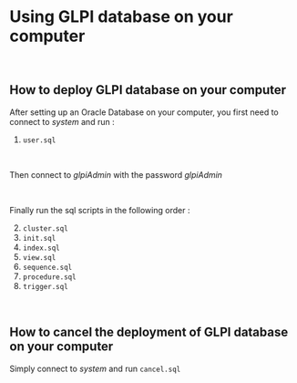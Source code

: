 # Using GLPI database on your computer

<br>

## How to deploy GLPI database on your computer

After setting up an Oracle Database on your computer, you first need to connect to _system_ and run :

1) `user.sql`

<br>

Then connect to _glpiAdmin_ with the password _glpiAdmin_

<br>

Finally run the sql scripts in the following order :

2) `cluster.sql`
3) `init.sql`
4) `index.sql`
5) `view.sql`
6) `sequence.sql`
7) `procedure.sql`
8) `trigger.sql`

<br>

## How to cancel the deployment of GLPI database on your computer

Simply connect to _system_ and run `cancel.sql`